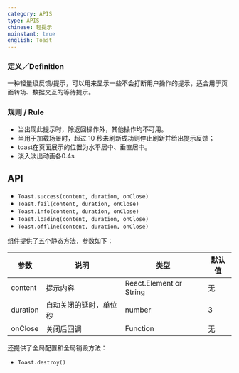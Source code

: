 ```yaml
---
category: APIS
type: APIS
chinese: 轻提示
noinstant: true
english: Toast
---
```



### 定义／Definition
一种轻量级反馈/提示，可以用来显示一些不会打断用户操作的提示，适合用于页面转场、数据交互的等待提示。

### 规则 / Rule

- 当出现此提示时，除返回操作外，其他操作均不可用。
- 当用于加载场景时，超过 10 秒未刷新成功则停止刷新并给出提示反馈；
- toast在页面展示的位置为水平居中、垂直居中。
- 淡入淡出动画各0.4s


## API

- `Toast.success(content, duration, onClose)`
- `Toast.fail(content, duration, onClose)`
- `Toast.info(content, duration, onClose)`
- `Toast.loading(content, duration, onClose)`
- `Toast.offline(content, duration, onClose)`

组件提供了五个静态方法，参数如下：

| 参数       | 说明           | 类型                       | 默认值       |
|------------|----------------|----------------------------|--------------|
| content    | 提示内容       | React.Element or String    | 无           |
| duration   | 自动关闭的延时，单位秒 | number                 | 3          |
| onClose    | 关闭后回调 |  Function                 | 无          |


还提供了全局配置和全局销毁方法：

- `Toast.destroy()`
